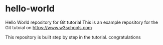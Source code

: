 # hello-world
Hello World repository for Git tutorial
This is an example repository for the Git tutoial on https://www.w3schools.com

This repository is built step by step in the tutorial. 
congratulations
